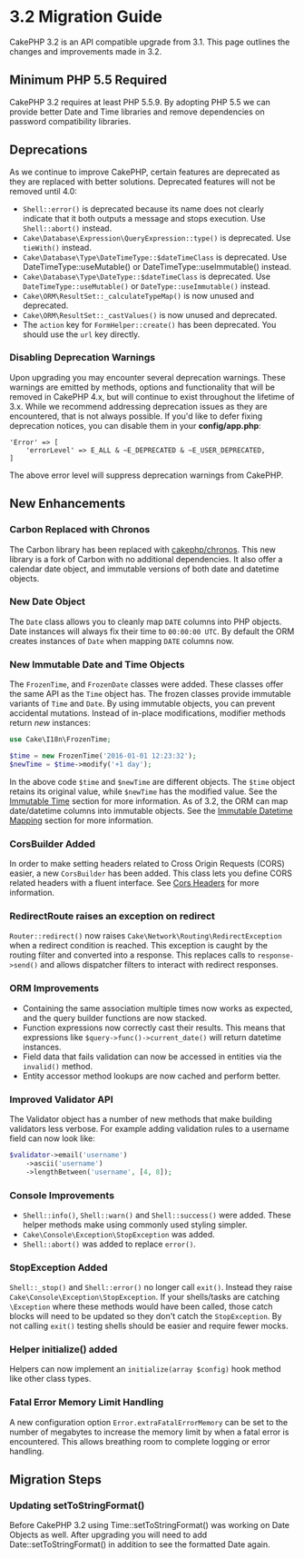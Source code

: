 # 3.2 Migration Guide

CakePHP 3.2 is an API compatible upgrade from 3.1. This page outlines the
changes and improvements made in 3.2.

## Minimum PHP 5.5 Required

CakePHP 3.2 requires at least PHP 5.5.9. By adopting PHP 5.5 we can provide
better Date and Time libraries and remove dependencies on password compatibility
libraries.

## Deprecations

As we continue to improve CakePHP, certain features are deprecated as they are
replaced with better solutions. Deprecated features will not be removed until
4.0:

- `Shell::error()` is deprecated because its name does not clearly indicate
  that it both outputs a message and stops execution. Use `Shell::abort()`
  instead.
- `Cake\Database\Expression\QueryExpression::type()` is deprecated. Use
  `tieWith()` instead.
- `Cake\Database\Type\DateTimeType::$dateTimeClass` is deprecated. Use
  DateTimeType::useMutable() or DateTimeType::useImmutable() instead.
- `Cake\Database\Type\DateType::$dateTimeClass` is deprecated. Use
  `DateTimeType::useMutable()` or `DateType::useImmutable()` instead.
- `Cake\ORM\ResultSet::_calculateTypeMap()` is now unused and deprecated.
- `Cake\ORM\ResultSet::_castValues()` is now unused and deprecated.
- The `action` key for `FormHelper::create()` has been deprecated. You
  should use the `url` key directly.

### Disabling Deprecation Warnings

Upon upgrading you may encounter several deprecation warnings. These warnings
are emitted by methods, options and functionality that will be removed in
CakePHP 4.x, but will continue to exist throughout the lifetime of 3.x. While we
recommend addressing deprecation issues as they are encountered, that is not
always possible. If you'd like to defer fixing deprecation notices, you can
disable them in your **config/app.php**:

    'Error' => [
        'errorLevel' => E_ALL & ~E_DEPRECATED & ~E_USER_DEPRECATED,
    ]

The above error level will suppress deprecation warnings from CakePHP.

## New Enhancements

### Carbon Replaced with Chronos

The Carbon library has been replaced with [cakephp/chronos](../chronos.md).
This new library is a fork of Carbon with no additional dependencies. It also
offer a calendar date object, and immutable versions of both date and datetime
objects.

### New Date Object

The `Date` class allows you to cleanly map `DATE` columns into PHP objects.
Date instances will always fix their time to `00:00:00 UTC`. By default the
ORM creates instances of `Date` when mapping `DATE` columns now.

### New Immutable Date and Time Objects

The `FrozenTime`, and `FrozenDate` classes were added. These classes offer
the same API as the `Time` object has. The frozen classes provide immutable
variants of `Time` and `Date`. By using immutable objects, you can prevent
accidental mutations. Instead of in-place modifications, modifier methods return
*new* instances:

``` php
use Cake\I18n\FrozenTime;

$time = new FrozenTime('2016-01-01 12:23:32');
$newTime = $time->modify('+1 day');
```

In the above code `$time` and `$newTime` are different objects. The
`$time` object retains its original value, while `$newTime` has the modified
value. See the [Immutable Time](#immutable-time) section for more information. As of 3.2,
the ORM can map date/datetime columns into immutable objects. See the
[Immutable Datetime Mapping](#immutable-datetime-mapping) section for more information.

### CorsBuilder Added

In order to make setting headers related to Cross Origin Requests (CORS) easier,
a new `CorsBuilder` has been added. This class lets you define CORS related
headers with a fluent interface. See [Cors Headers](#cors-headers) for more information.

### RedirectRoute raises an exception on redirect

`Router::redirect()` now raises `Cake\Network\Routing\RedirectException`
when a redirect condition is reached. This exception is caught by the routing
filter and converted into a response. This replaces calls to
`response->send()` and allows dispatcher filters to interact with redirect
responses.

### ORM Improvements

- Containing the same association multiple times now works as expected, and the
  query builder functions are now stacked.
- Function expressions now correctly cast their results. This means that
  expressions like `$query->func()->current_date()` will return datetime
  instances.
- Field data that fails validation can now be accessed in entities via the
  `invalid()` method.
- Entity accessor method lookups are now cached and perform better.

### Improved Validator API

The Validator object has a number of new methods that make building validators
less verbose. For example adding validation rules to a username field can now
look like:

``` php
$validator->email('username')
    ->ascii('username')
    ->lengthBetween('username', [4, 8]);
```

### Console Improvements

- `Shell::info()`, `Shell::warn()` and `Shell::success()` were added.
  These helper methods make using commonly used styling simpler.
- `Cake\Console\Exception\StopException` was added.
- `Shell::abort()` was added to replace `error()`.

### StopException Added

`Shell::_stop()` and `Shell::error()` no longer call `exit()`. Instead
they raise `Cake\Console\Exception\StopException`. If your shells/tasks are
catching `\Exception` where these methods would have been called, those catch
blocks will need to be updated so they don't catch the `StopException`. By not
calling `exit()` testing shells should be easier and require fewer mocks.

### Helper initialize() added

Helpers can now implement an `initialize(array $config)` hook method like
other class types.

### Fatal Error Memory Limit Handling

A new configuration option `Error.extraFatalErrorMemory` can be set to the
number of megabytes to increase the memory limit by when a fatal error is
encountered. This allows breathing room to complete logging or error handling.

## Migration Steps

### Updating setToStringFormat()

Before CakePHP 3.2 using Time::setToStringFormat() was working on Date Objects
as well. After upgrading you will need to add Date::setToStringFormat() in
addition to see the formatted Date again.
